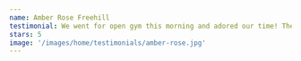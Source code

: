 ```yaml
---
name: Amber Rose Freehill
testimonial: We went for open gym this morning and adored our time! The gym is perfectly sized for classes of all ages and extremely new and clean, plenty of space for seating and observing.
stars: 5
image: '/images/home/testimonials/amber-rose.jpg'
---
```

